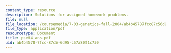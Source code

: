```yaml
---
content_type: resource
description: Solutions for assigned homework problems.
file: null
file_location: /coursemedia/7-03-genetics-fall-2004/ab4b45787fcc87c56d95c57a80f1c730_pset4_ans.pdf
file_type: application/pdf
resourcetype: Document
title: pset4_ans.pdf
uid: ab4b4578-7fcc-87c5-6d95-c57a80f1c730
---
```

